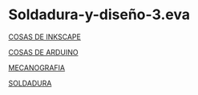 # Soldadura-y-diseño-3.eva

[COSAS DE INKSCAPE](https://github.com/reverte04/Soldadura-y-disegn-3.eva/blob/main/inkscape.MD#documentar-inkscape)


[COSAS DE ARDUINO](https://github.com/reverte04/Soldadura-y-disegn-3.eva/blob/main/arduino.MD#documentar-arduino)


[MECANOGRAFIA](https://github.com/reverte04/Soldadura-y-disegn-3.eva/blob/main/Mecanografia.MD)

[SOLDADURA]()
